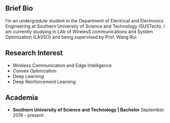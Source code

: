 ## Brief Bio
I’m an undergradute student in the Department of Electrical and Electronics Engineering at Southern University of Science and Technology (SUSTech). I am currently studying in LAb of WirelesS communications and System Optimization (LASSO) and being supervised by Prof. Wang Rui.
## Research Interest
- Wireless Communication and Edge Intelligence
- Convex Optimization
- Deep Learning 
- Deep Reinforcement Learning

## Academia
- **Southern University of Science and Technology | Bachelor** September. 2018 - present
